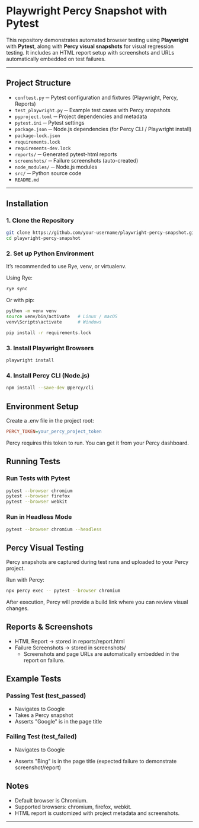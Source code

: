 # Playwright Percy Snapshot with Pytest

This repository demonstrates automated browser testing using **Playwright** with **Pytest**, along with **Percy visual snapshots** for visual regression testing.
It includes an HTML report setup with screenshots and URLs automatically embedded on test failures.

---

## Project Structure

- `conftest.py` ─ Pytest configuration and fixtures (Playwright, Percy, Reports)
- `test_playwright.py` ─ Example test cases with Percy snapshots
- `pyproject.toml` ─ Project dependencies and metadata
- `pytest.ini` ─ Pytest settings
- `package.json` ─ Node.js dependencies (for Percy CLI / Playwright install)
- `package-lock.json`
- `requirements.lock`
- `requirements-dev.lock`
- `reports/` ─ Generated pytest-html reports
- `screenshots/` ─ Failure screenshots (auto-created)
- `node_modules/` ─ Node.js modules
- `src/` ─ Python source code
- `README.md`


---

## Installation

### 1. Clone the Repository
```bash
git clone https://github.com/your-username/playwright-percy-snapshot.git
cd playwright-percy-snapshot
```

### 2. Set up Python Environment

It’s recommended to use Rye, venv, or virtualenv.

Using Rye:

```bash
rye sync
```

Or with pip:

```bash
python -m venv venv
source venv/bin/activate   # Linux / macOS
venv\Scripts\activate      # Windows

pip install -r requirements.lock
```

### 3. Install Playwright Browsers

```bash
playwright install
```

### 4. Install Percy CLI (Node.js)

```bash
npm install --save-dev @percy/cli
```

## Environment Setup

Create a .env file in the project root:

```ini
PERCY_TOKEN=your_percy_project_token
```

Percy requires this token to run. You can get it from your Percy dashboard.
## Running Tests
### Run Tests with Pytest

```bash
pytest --browser chromium
pytest --browser firefox
pytest --browser webkit
```

### Run in Headless Mode

```bash
pytest --browser chromium --headless
```

## Percy Visual Testing

Percy snapshots are captured during test runs and uploaded to your Percy project.

Run with Percy:

```bash
npx percy exec -- pytest --browser chromium
```

After execution, Percy will provide a build link where you can review visual changes.
## Reports & Screenshots

- HTML Report → stored in reports/report.html
- Failure Screenshots → stored in screenshots/
    - Screenshots and page URLs are automatically embedded in the report on failure.

## Example Tests
### Passing Test (test_passed)

- Navigates to Google
- Takes a Percy snapshot
- Asserts "Google" is in the page title

### Failing Test (test_failed)

- Navigates to Google

- Asserts "Bing" is in the page title (expected failure to demonstrate screenshot/report)

## Notes

- Default browser is Chromium.
- Supported browsers: chromium, firefox, webkit.
- HTML report is customized with project metadata and screenshots.

---
